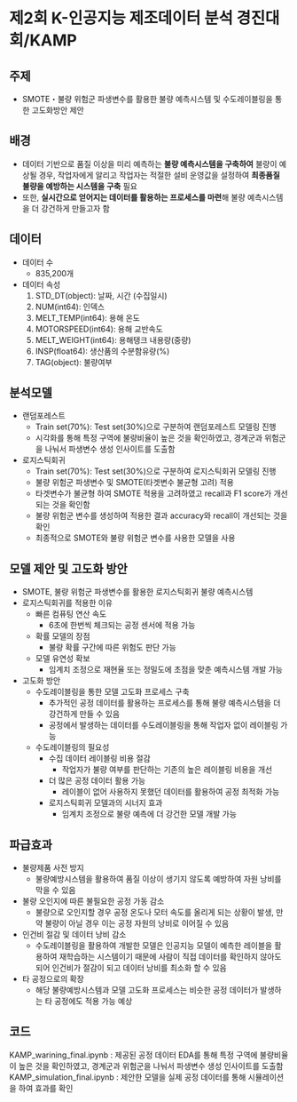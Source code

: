 # 제2회 K-인공지능 제조데이터 분석 경진대회/KAMP
## 주제
- SMOTE・불량 위험군 파생변수를 활용한 불량 예측시스템 및 수도레이블링을 통한 고도화방안 제안
## 배경
- 데이터 기반으로 품질 이상을 미리 예측하는 **불량 예측시스템을 구축하여** 불량이 예상될 경우, 작업자에게 알리고 작업자는 적절한 설비 운영값을 설정하여 **최종품질 불량을 예방하는 시스템을 구축** 필요
- 또한, **실시간으로 얻어지는 데이터를 활용하는 프로세스를 마련**해 불량 예측시스템을 더 강건하게 만들고자 함
## 데이터
- 데이터 수
    - 835,200개
- 데이터 속성
    1. STD_DT(object): 날짜, 시간 (수집일시) 
    2. NUM(int64): 인덱스
    3. MELT_TEMP(int64): 용해 온도
    4. MOTORSPEED(int64): 용해 교반속도
    5. MELT_WEIGHT(int64): 용해탱크 내용량(중량) 
    6. INSP(float64): 생산품의 수분함유량(%) 
    7. TAG(object): 불량여부
## 분석모델
- 랜덤포레스트
  - Train set(70%): Test set(30%)으로 구분하여 랜덤포레스트 모델링 진행
  - 시각화를 통해 특정 구역에 불량비율이 높은 것을 확인하였고, 경계군과 위험군을 나눠서 파생변수 생성 인사이트를 도출함
- 로지스틱회귀
    - Train set(70%): Test set(30%)으로 구분하여 로지스틱회귀 모델링 진행
    - 불량 위험군 파생변수 및 SMOTE(타겟변수 불균형 고려) 적용
    - 타겟변수가 불균형 하여 SMOTE 적용을 고려하였고 recall과 F1 score가 개선되는 것을 확인함
    - 불량 위험군 변수를 생성하여 적용한 결과 accuracy와 recall이 개선되는 것을 확인
    - 최종적으로 SMOTE와 불량 위험군 변수를 사용한 모델을 사용
## 모델 제안 및 고도화 방안
- SMOTE, 불량 위험군 파생변수를 활용한 로지스틱회귀 불량 예측시스템
- 로지스틱회귀를 적용한 이유
    - 빠른 컴퓨팅 연산 속도
        - 6초에 한번씩 체크되는 공정 센서에 적용 가능
    - 확률 모델의 장점
        - 불량 확률 구간에 따른 위험도 판단 가능
    - 모델 유연성 확보
        - 임계치 조정으로 재현율 또는 정밀도에 초점을 맞춘 예측시스템 개발 가능
- 고도화 방안
    - 수도레이블링을 통한 모델 고도화 프로세스 구축
        - 추가적인 공정 데이터를 활용하는 프로세스를 통해 불량 예측시스템을 더 강건하게 만들 수 있음
        - 공정에서 발생하는 데이터를 수도레이블링을 통해 작업자 없이 레이블링 가능
    - 수도레이블링의 필요성
      - 수집 데이터 레이블링 비용 절감
          - 작업자가 불량 여부를 판단하는 기존의 높은 레이블링 비용을 개선
      - 더 많은 공정 데이터 활용 가능
          - 레이블이 없어 사용하지 못했던 데이터를 활용하여 공정 최적화 가능
      - 로지스틱회귀 모델과의 시너지 효과
          - 임계치 조정으로 불량 예측에 더 강건한 모델 개발 가능
## 파급효과
- 불량제품 사전 방지
    - 불량예방시스템을 활용하여 품질 이상이 생기지 않도록 예방하여 자원 낭비를 막을 수 있음
- 불량 오인지에 따른 불필요한 공정 가동 감소
    - 불량으로 오인지할 경우 공정 온도나 모터 속도를 올리게 되는 상황이 발생, 만약 불량이 아닐 경우 이는 공정 자원의 낭비로 이어질 수 있음
- 인건비 절감 및 데이터 낭비 감소
    - 수도레이블링을 활용하여 개발한 모델은 인공지능 모델이 예측한 레이블을 활용하여 재학습하는 시스템이기 때문에 사람이 직접 데이터를 확인하지 않아도 되어 인건비가 절감이 되고 데이터 낭비를 최소화 할 수 있음
- 타 공정으로의 확장
    - 해당 불량예방시스템과 모델 고도화 프로세스는 비슷한 공정 데이터가 발생하는 타 공정에도 적용 가능 예상
## 코드
KAMP_warining_final.ipynb : 제공된 공정 데이터 EDA를 통해 특정 구역에 불량비율이 높은 것을 확인하였고, 경계군과 위험군을 나눠서 파생변수 생성 인사이트를 도출함
KAMP_simulation_final.ipynb : 제안한 모델을 실제 공정 데이터를 통해 시뮬레이션을 하여 효과를 확인
